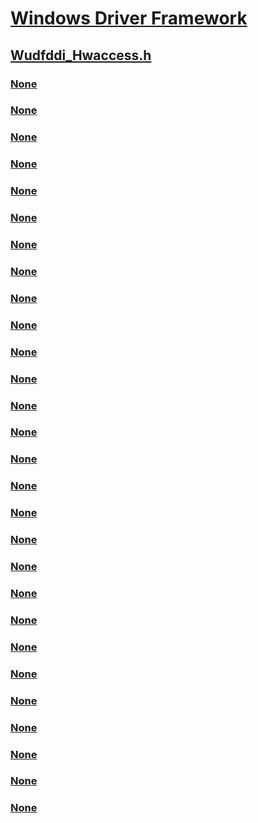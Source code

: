# [Windows Driver Framework](../_wdf/index.md)
## [Wudfddi_Hwaccess.h](index.md)
### [None](../wudfddi_hwaccess/nf-wudfddi_hwaccess-read_port_buffer_uchar.md)
### [None](../wudfddi_hwaccess/nf-wudfddi_hwaccess-read_port_buffer_ulong.md)
### [None](../wudfddi_hwaccess/nf-wudfddi_hwaccess-read_port_buffer_ushort.md)
### [None](../wudfddi_hwaccess/nf-wudfddi_hwaccess-read_port_uchar.md)
### [None](../wudfddi_hwaccess/nf-wudfddi_hwaccess-read_port_ulong.md)
### [None](../wudfddi_hwaccess/nf-wudfddi_hwaccess-read_port_ushort.md)
### [None](../wudfddi_hwaccess/nf-wudfddi_hwaccess-read_register_buffer_uchar.md)
### [None](../wudfddi_hwaccess/nf-wudfddi_hwaccess-read_register_buffer_ulong.md)
### [None](../wudfddi_hwaccess/nf-wudfddi_hwaccess-read_register_buffer_ulong64.md)
### [None](../wudfddi_hwaccess/nf-wudfddi_hwaccess-read_register_buffer_ushort.md)
### [None](../wudfddi_hwaccess/nf-wudfddi_hwaccess-read_register_uchar.md)
### [None](../wudfddi_hwaccess/nf-wudfddi_hwaccess-read_register_ulong.md)
### [None](../wudfddi_hwaccess/nf-wudfddi_hwaccess-read_register_ulong64.md)
### [None](../wudfddi_hwaccess/nf-wudfddi_hwaccess-read_register_ushort.md)
### [None](../wudfddi_hwaccess/nf-wudfddi_hwaccess-write_port_buffer_uchar.md)
### [None](../wudfddi_hwaccess/nf-wudfddi_hwaccess-write_port_buffer_ulong.md)
### [None](../wudfddi_hwaccess/nf-wudfddi_hwaccess-write_port_buffer_ushort.md)
### [None](../wudfddi_hwaccess/nf-wudfddi_hwaccess-write_port_uchar.md)
### [None](../wudfddi_hwaccess/nf-wudfddi_hwaccess-write_port_ulong.md)
### [None](../wudfddi_hwaccess/nf-wudfddi_hwaccess-write_port_ushort.md)
### [None](../wudfddi_hwaccess/nf-wudfddi_hwaccess-write_register_buffer_uchar.md)
### [None](../wudfddi_hwaccess/nf-wudfddi_hwaccess-write_register_buffer_ulong.md)
### [None](../wudfddi_hwaccess/nf-wudfddi_hwaccess-write_register_buffer_ulong64.md)
### [None](../wudfddi_hwaccess/nf-wudfddi_hwaccess-write_register_buffer_ushort.md)
### [None](../wudfddi_hwaccess/nf-wudfddi_hwaccess-write_register_uchar.md)
### [None](../wudfddi_hwaccess/nf-wudfddi_hwaccess-write_register_ulong.md)
### [None](../wudfddi_hwaccess/nf-wudfddi_hwaccess-write_register_ulong64.md)
### [None](../wudfddi_hwaccess/nf-wudfddi_hwaccess-write_register_ushort.md)

